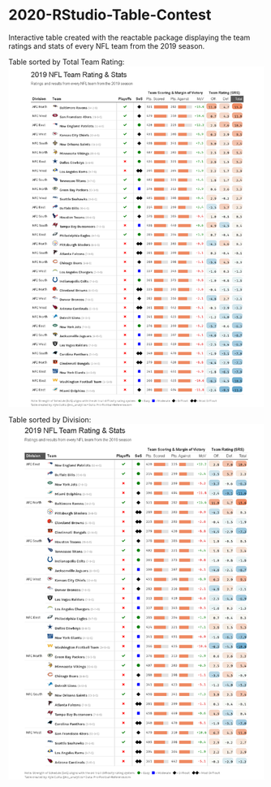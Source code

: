 # 2020-RStudio-Table-Contest

Interactive table created with the reactable package displaying the team ratings and stats of every NFL team from the 2019 season.

Table sorted by Total Team Rating:
![Sorted by Team Rating](TableSortedbyTeamRating.png)

Table sorted by Division:
![Sorted by Division](TableSortedbyDivision.png)
